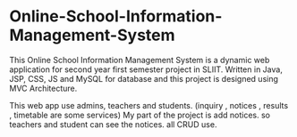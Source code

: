 # Online-School-Information-Management-System
This Online School Information Management System is a dynamic web application for 
second year first semester project in SLIIT. 
Written in Java, JSP, CSS, JS and MySQL for database and this project is designed 
using MVC Architecture.

This web app use admins, teachers and students.
(inquiry , notices , results , timetable are some services)
My part of the project is add notices. so teachers and student can see the notices.
all CRUD use.
